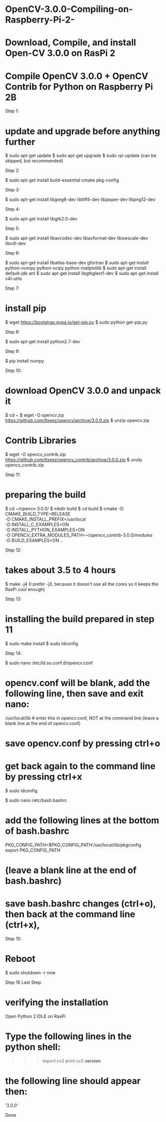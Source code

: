 # OpenCV-3.0.0-Compiling-on-Raspberry-Pi-2-
# Download, Compile, and install Open-CV 3.0.0 on RasPi 2
# Compile OpenCV 3.0.0 + OpenCV Contrib for Python on Raspberry Pi 2B

Step 1:
# update and upgrade before anything further
$ sudo apt-get update
$ sudo apt-get upgrade
$ sudo rpi-update (can be skipped, but recommended)

Step 2:

$ sudo apt-get install build-essential cmake pkg-config

Step 3:

$ sudo apt-get install libjpeg8-dev libtiff4-dev libjasper-dev libpng12-dev

Step 4:

$ sudo apt-get install libgtk2.0-dev

Step 5:

$ sudo apt-get install libavcodec-dev libavformat-dev libswscale-dev libv4l-dev

Step 6:

$ sudo apt-get install libatlas-base-dev gfortran
$ sudo apt-get install python-numpy python-scipy python-matplotlib
$ sudo apt-get install default-jdk ant
$ sudo apt-get install libgtkglext1-dev
$ sudo apt-get install v4l-utils

Step 7:
# install pip

$ wget https://bootstrap.pypa.io/get-pip.py
$ sudo python get-pip.py

Step 8:

$ sudo apt-get install python2.7-dev

Step 9:

$ pip install numpy

Step 10:
# download OpenCV 3.0.0 and unpack it

$ cd ~
$ wget -O opencv.zip https://github.com/Itseez/opencv/archive/3.0.0.zip
$ unzip opencv.zip

# Contrib Libraries

$ wget -O opencv_contrib.zip https://github.com/Itseez/opencv_contrib/archive/3.0.0.zip
$ unzip opencv_contrib.zip

Step 11:
# preparing the build

$ cd ~/opencv-3.0.0/
$ mkdir build
$ cd build
$ cmake -D CMAKE_BUILD_TYPE=RELEASE \
	-D CMAKE_INSTALL_PREFIX=/usr/local \
	-D INSTALL_C_EXAMPLES=ON \
	-D INSTALL_PYTHON_EXAMPLES=ON \
	-D OPENCV_EXTRA_MODULES_PATH=~/opencv_contrib-3.0.0/modules \
	-D BUILD_EXAMPLES=ON ..

Step 12:
# takes about 3.5 to 4 hours

$ make -j4 (I prefer -j3, because it doesn't use all the cores so it keeps the RasPi cool enough)

Step 13:
# installing the build prepared in step 11

$ sudo make install
$ sudo ldconfig

Step 14:

$ sudo nano /etc/ld.so.conf.d/opencv.conf

# opencv.conf will be blank, add the following line, then save and exit nano:

/usr/local/lib          # enter this in opencv.conf, NOT at the command line
			(leave a blank line at the end of opencv.conf)


# save opencv.conf by pressing ctrl+o
# get back again to the command line by pressing ctrl+x

$ sudo ldconfig

$ sudo nano /etc/bash.bashrc

# add the following lines at the bottom of bash.bashrc

PKG_CONFIG_PATH=$PKG_CONFIG_PATH:/usr/local/lib/pkgconfig       
export PKG_CONFIG_PATH

# (leave a blank line at the end of bash.bashrc)
# save bash.bashrc changes (ctrl+o), then back at the command line (ctrl+x), 

Step 15:
# Reboot

$ sudo shutdown -r now

Step 16 Last Step:
# verifying the installation

Open Python 2 IDLE on RasPi
# Type the following lines in the python shell:

>>> import cv2
>>> print cv2.__version__

# the following line should appear then:

'3.0.0'

Done

